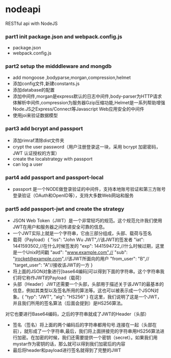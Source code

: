 # nodeapi
RESTful api with NodeJS
### part1 init package.json and webpack.config.js
- package.json
- webpack.config.js
### part2 setup the midddleware and mongdb
 - add mongoose ,bodyparse,morgan,compression,helmet
 - 添加config文件,新建constants.js
 - 添加database的配置
 - 添加中间件,morgan是express默认的日志中间件,body-parser为HTTP请求体解析中间件,compression为服务器Gzip压缩功能,Helmet是一系列帮助增强Node.JS之Express/Connect等Javascript Web应用安全的中间件
 - 使用joi来验证数据模型
### part3 add bcrypt and passport
- 添加rimraf清除dist文件夹
- crypt the user password（用户注册登录这一块，采用 bcrypt 加密密码，JWT 认证授权的方案）
- create the localstrategy with passport
- can log a user

### part4 add passport and passport-local
- passport 是一个NODE做登录验证的中间件，支持本地账号验证和第三方账号登录验证（OAuth和OpenID等），支持大多数Web网站和服务

### part5 add passport-jwt and create the strategy
-  JSON Web Token（JWT）是一个非常轻巧的规范。这个规范允许我们使用JWT在用户和服务器之间传递安全可靠的信息。
- 一个JWT实际上就是一个字符串，它由三部分组成，头部、载荷与签名
- 载荷（Payload）{
    "iss": "John Wu JWT",//该JWT的签发者
    "iat": 1441593502,//在什么时候签发的
    "exp": 1441594722,//什么时候过期，这里是一个Unix时间戳
    "aud": "www.example.com",//
    "sub": "jrocket@example.com",//该JWT所面向的用户
    "from_user": "B",// 
    "target_user": "A"//接收该JWT的一方
}
- 将上面的JSON对象进行[base64编码]可以得到下面的字符串。这个字符串我们将它称作JWT的Payload（载荷）
- 头部（Header）JWT还需要一个头部，头部用于描述关于该JWT的最基本的信息，例如其类型以及签名所用的算法等。这也可以被表示成一个JSON对象。{
  "typ": "JWT",
  "alg": "HS256"
}
在这里，我们说明了这是一个JWT，并且我们所用的签名算法（后面会提到）是HS256算法。

对它也要进行Base64编码，之后的字符串就成了JWT的Header（头部）
- 签名（签名）将上面的两个编码后的字符串都用句号.连接在一起（头部在前），就形成了一个字符串,最后，我们将上面拼接完的字符串用HS256算法进行加密。在加密的时候，我们还需要提供一个密钥（secret）。如果我们用mystar作为密钥的话，那么就可以得到我们加密后的内容 
-  最后将header和payload进行签名就得到了完整的JWT